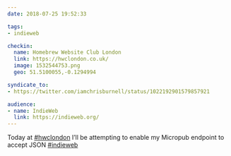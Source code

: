```yaml
---
date: 2018-07-25 19:52:33

tags:
- indieweb

checkin:
  name: Homebrew Website Club London
  link: https://hwclondon.co.uk/
  image: 1532544753.png
  geo: 51.5100055,-0.1294994

syndicate_to:
- https://twitter.com/iamchrisburnell/status/1022192901579857921

audience:
- name: IndieWeb
  link: https://indieweb.org/
---
```


Today at <a href="https://twitter.com/hashtag/hwclondon" rel="external">#hwclondon</a> I’ll be attempting to enable my Micropub endpoint to accept JSON <a href="https://twitter.com/hashtag/indieweb" rel="external">#indieweb</a>
